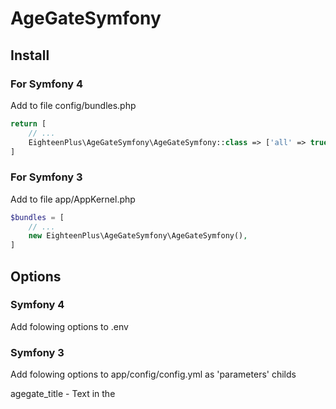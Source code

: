 # AgeGateSymfony
## Install

### For Symfony 4
Add to file config/bundles.php
```php
return [
    // ...
    EighteenPlus\AgeGateSymfony\AgeGateSymfony::class => ['all' => true],
]
```

### For Symfony 3
Add to file app/AppKernel.php
```php
$bundles = [
    // ...
    new EighteenPlus\AgeGateSymfony\AgeGateSymfony(),
]
```

## Options
### Symfony 4
Add folowing options to .env

### Symfony 3
Add folowing options to app/config/config.yml as 'parameters' childs

agegate_title - Text in the <title> tag
agegate_logo - Site logo before 'Age Gate' text and inside Qr-Code
agegate_site_name - Text before 'Age Gate'
agegate_custom_text - Text before 'reference to Digital Economy Act' or after
agegate_custom_text_location - Position of 'agegate_custom_text'. Values: 'top', 'bottom'
agegate_background_color - background color. Default: rgb(247, 241, 241)
agegate_text_color - text color. Default: #212529
agegate_remove_reference - Remove 'reference to Digital Economy Act'. Values: true, false
agegate_remove_visiting - Remove 'you are visiting from UK' text. Values: true, false
agegate_test_mode - start AgeGate immediatelly. Values: true, false
agegate_test_anyip - start AgeGate at any ip. Value: true, false
agegate_test_ip - set ip for testing. Example: '192.168.0.1'
agegate_start_from - start AgeGate after this time. Default: 2019-07-15T12:00
agegate_desktop_session_lifetime - reset AgeGate confirmation after this time in hours on Desktop. Default: 24
agegate_mobile_session_lifetime - reset AgeGate confirmation after this time in hours on Mobile devices. Default: 24